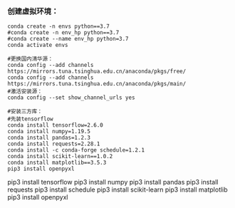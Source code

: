 ### 创建虚拟环境：
```shell
conda create -n envs python==3.7
#conda create -n env_hp python==3.7
#conda create --name env_hp python=3.7
conda activate envs

#更换国内清华源：
conda config --add channels https://mirrors.tuna.tsinghua.edu.cn/anaconda/pkgs/free/
conda config --add channels https://mirrors.tuna.tsinghua.edu.cn/anaconda/pkgs/main/
#激活安装源：
conda config --set show_channel_urls yes

#安装三方库：
#先装tensorflow
conda install tensorflow=2.6.0
conda install numpy=1.19.5
conda install pandas=1.2.3
conda install requests=2.28.1
conda install -c conda-forge schedule=1.2.1
conda install scikit-learn==1.0.2
conda install matplotlib==3.5.3
pip3 install openpyxl
```

pip3 install tensorflow
pip3 install numpy
pip3 install pandas
pip3 install requests
pip3 install schedule
pip3 install scikit-learn
pip3 install matplotlib
pip3 install openpyxl
